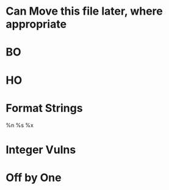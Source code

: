 # Can Move this file later, where appropriate


# BO


# HO


# Format Strings
%n
%s
%x

# Integer Vulns


# Off by One

